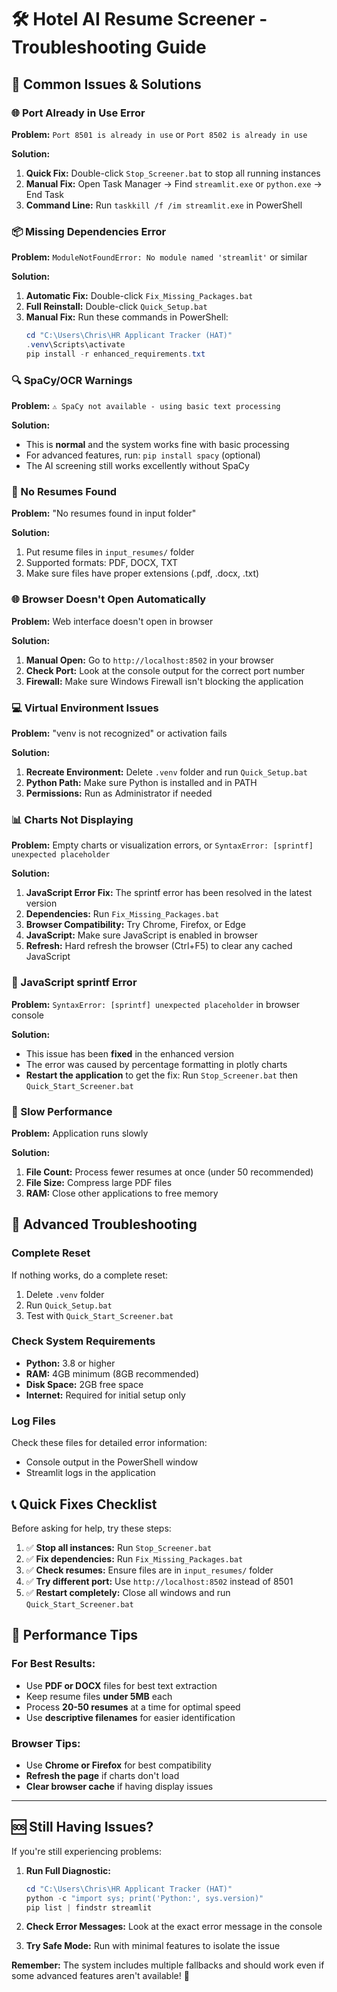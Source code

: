 # 🛠️ Hotel AI Resume Screener - Troubleshooting Guide

## 🚨 Common Issues & Solutions

### 🌐 Port Already in Use Error

**Problem:** `Port 8501 is already in use` or `Port 8502 is already in use`

**Solution:**
1. **Quick Fix:** Double-click `Stop_Screener.bat` to stop all running instances
2. **Manual Fix:** Open Task Manager → Find `streamlit.exe` or `python.exe` → End Task
3. **Command Line:** Run `taskkill /f /im streamlit.exe` in PowerShell

### 📦 Missing Dependencies Error

**Problem:** `ModuleNotFoundError: No module named 'streamlit'` or similar

**Solution:**
1. **Automatic Fix:** Double-click `Fix_Missing_Packages.bat`
2. **Full Reinstall:** Double-click `Quick_Setup.bat`
3. **Manual Fix:** Run these commands in PowerShell:
   ```powershell
   cd "C:\Users\Chris\HR Applicant Tracker (HAT)"
   .venv\Scripts\activate
   pip install -r enhanced_requirements.txt
   ```

### 🔍 SpaCy/OCR Warnings

**Problem:** `⚠️ SpaCy not available - using basic text processing`

**Solution:**
- This is **normal** and the system works fine with basic processing
- For advanced features, run: `pip install spacy` (optional)
- The AI screening still works excellently without SpaCy

### 📁 No Resumes Found

**Problem:** "No resumes found in input folder"

**Solution:**
1. Put resume files in `input_resumes/` folder
2. Supported formats: PDF, DOCX, TXT
3. Make sure files have proper extensions (.pdf, .docx, .txt)

### 🌐 Browser Doesn't Open Automatically

**Problem:** Web interface doesn't open in browser

**Solution:**
1. **Manual Open:** Go to `http://localhost:8502` in your browser
2. **Check Port:** Look at the console output for the correct port number
3. **Firewall:** Make sure Windows Firewall isn't blocking the application

### 💻 Virtual Environment Issues

**Problem:** "venv is not recognized" or activation fails

**Solution:**
1. **Recreate Environment:** Delete `.venv` folder and run `Quick_Setup.bat`
2. **Python Path:** Make sure Python is installed and in PATH
3. **Permissions:** Run as Administrator if needed

### 📊 Charts Not Displaying

**Problem:** Empty charts or visualization errors, or `SyntaxError: [sprintf] unexpected placeholder`

**Solution:**
1. **JavaScript Error Fix:** The sprintf error has been resolved in the latest version
2. **Dependencies:** Run `Fix_Missing_Packages.bat`
3. **Browser Compatibility:** Try Chrome, Firefox, or Edge
4. **JavaScript:** Make sure JavaScript is enabled in browser
5. **Refresh:** Hard refresh the browser (Ctrl+F5) to clear any cached JavaScript

### 🔧 JavaScript sprintf Error

**Problem:** `SyntaxError: [sprintf] unexpected placeholder` in browser console

**Solution:**
- This issue has been **fixed** in the enhanced version
- The error was caused by percentage formatting in plotly charts
- **Restart the application** to get the fix: Run `Stop_Screener.bat` then `Quick_Start_Screener.bat`

### 🐌 Slow Performance

**Problem:** Application runs slowly

**Solution:**
1. **File Count:** Process fewer resumes at once (under 50 recommended)
2. **File Size:** Compress large PDF files
3. **RAM:** Close other applications to free memory

## 🔧 Advanced Troubleshooting

### Complete Reset
If nothing works, do a complete reset:
1. Delete `.venv` folder
2. Run `Quick_Setup.bat`
3. Test with `Quick_Start_Screener.bat`

### Check System Requirements
- **Python:** 3.8 or higher
- **RAM:** 4GB minimum (8GB recommended)
- **Disk Space:** 2GB free space
- **Internet:** Required for initial setup only

### Log Files
Check these files for detailed error information:
- Console output in the PowerShell window
- Streamlit logs in the application

## 📞 Quick Fixes Checklist

Before asking for help, try these steps:

1. ✅ **Stop all instances:** Run `Stop_Screener.bat`
2. ✅ **Fix dependencies:** Run `Fix_Missing_Packages.bat`
3. ✅ **Check resumes:** Ensure files are in `input_resumes/` folder
4. ✅ **Try different port:** Use `http://localhost:8502` instead of 8501
5. ✅ **Restart completely:** Close all windows and run `Quick_Start_Screener.bat`

## 🎯 Performance Tips

### For Best Results:
- Use **PDF or DOCX** files for best text extraction
- Keep resume files **under 5MB** each
- Process **20-50 resumes** at a time for optimal speed
- Use **descriptive filenames** for easier identification

### Browser Tips:
- Use **Chrome or Firefox** for best compatibility
- **Refresh the page** if charts don't load
- **Clear browser cache** if having display issues

---

## 🆘 Still Having Issues?

If you're still experiencing problems:

1. **Run Full Diagnostic:**
   ```powershell
   cd "C:\Users\Chris\HR Applicant Tracker (HAT)"
   python -c "import sys; print('Python:', sys.version)"
   pip list | findstr streamlit
   ```

2. **Check Error Messages:** Look at the exact error message in the console

3. **Try Safe Mode:** Run with minimal features to isolate the issue

**Remember:** The system includes multiple fallbacks and should work even if some advanced features aren't available! 🚀
